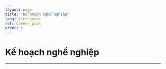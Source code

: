 ```yaml
---
layout: page
title: "Kế hoạch nghề nghiệp"
lang: Vietnamese
ref: Career_plan
order: 5
---
```

# Kế hoạch nghề nghiệp
---

